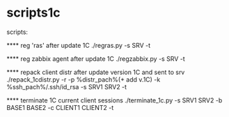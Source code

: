 # scripts1c

scripts:

**** reg 'ras' after update 1C
./regras.py -s SRV -t 

**** reg zabbix agent after update 1C 
./regzabbix.py -s SRV -t 
   
**** repack client distr after update version 1C and sent to srv
./repack_1cdistr.py -r -p %distr_pach%(+ add v.1C) -k %ssh_pach%/.ssh/id_rsa -s SRV1 SRV2 -t 

**** terminate 1C current client sessions
./terminate_1c.py -s SRV1 SRV2 -b BASE1 BASE2 -c CLIENT1 CLIENT2 -t 